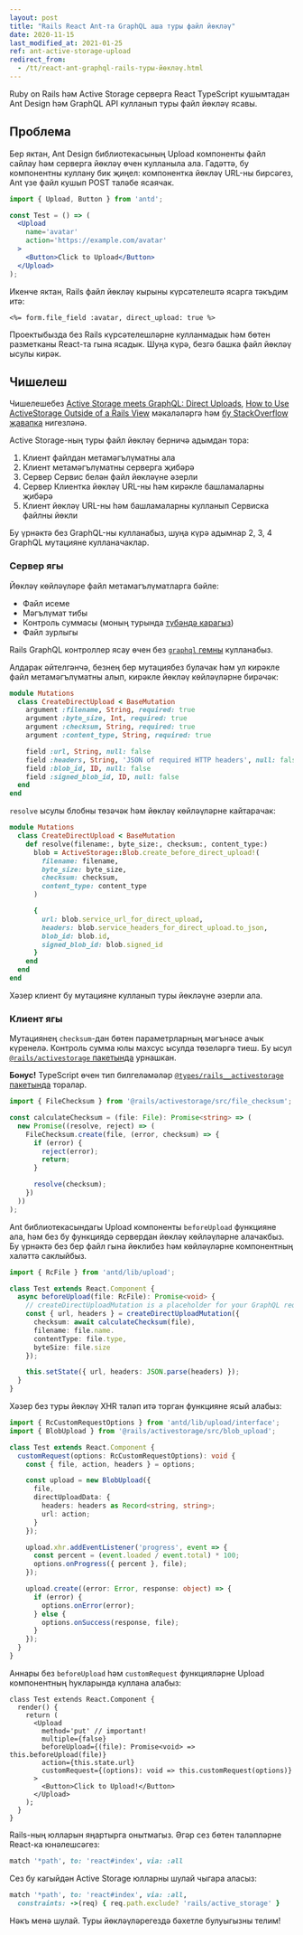 ```yaml
---
layout: post
title: "Rails React Ant-та GraphQL аша туры файл йөкләү"
date: 2020-11-15
last_modified_at: 2021-01-25
ref: ant-active-storage-upload
redirect_from:
  - /tt/react-ant-graphql-rails-туры-йөкләү.html
---
```

Ruby on Rails һәм Active Storage
серверга React TypeScript кушымтадан Ant Design һәм GraphQL API кулланып
туры файл йөкләү ясавы.

## Проблема
Бер яктан, Ant Design библиотекасының Upload компоненты файл сайлау һәм
серверга йөкләү өчен кулланыла ала. Гадәттә, бу компонентны куллану бик
җиңел: компонентка йөкләү URL-ны бирсәгез, Ant үзе файл кушып POST таләбе ясаячак.

```jsx
import { Upload, Button } from 'antd';

const Test = () => (
  <Upload
    name='avatar'
    action='https://example.com/avatar'
  >
    <Button>Click to Upload</Button>
  </Upload>
);
```

Икенче яктан, Rails файл йөкләү кырыны күрсәтелештә ясарга тәкъдим итә:
```erb
<%= form.file_field :avatar, direct_upload: true %>
```

Проектыбызда без Rails күрсәтелешләрне кулланмадык һәм бөтен разметканы React-та
гына ясадык. Шуңа күрә, безгә башка файл йөкләү ысулы кирәк.

## Чишелеш
Чишелешебез 
[Active Storage meets GraphQL: Direct Uploads](https://evilmartians.com/chronicles/active-storage-meets-graphql-direct-uploads),
[How to Use ActiveStorage Outside of a Rails View](https://cameronbothner.com/activestorage-beyond-rails-views/)
мәкаләләргә һәм [бу StackOverflow җавапка](https://cameronbothner.com/activestorage-beyond-rails-views/)
нигезләнә.

Active Storage-ның туры файл йөкләү берничә адымдан тора:
1. Клиент файлдан метамәгълүматны ала
2. Клиент метамәгълүматны серверга җибәрә
3. Сервер Сервис белән файл йөкләүне әзерли
4. Сервер Клиентка йөкләү URL-ны һәм кирәкле башламаларны җибәрә
5. Клиент йөкләү URL-ны һәм башламаларны кулланып Сервиска файлны йөкли

Бу үрнәктә без GraphQL-ны кулланабыз, шуңа күрә адымнар 2, 3, 4 GraphQL мутацияне
кулланачаклар.

### Сервер ягы
Йөкләү көйләүләре файл метамагълүматларга бәйле:
* Файл исеме
* Мәгълүмат тибы
* Контроль суммасы (моның турында [түбәндә карагыз](#клиент-ягы))
* Файл зурлыгы

Rails GraphQL контроллер ясау өчен без [`graphql` гемны](https://graphql-ruby.org)
кулланабыз.

Алдарак әйтелгәнчә, безнең бер мутациябез булачак һәм ул кирәкле файл метамәгълүматны алып,
кирәкле йөкләү көйләүләрне бирәчәк:
```ruby
module Mutations
  class CreateDirectUpload < BaseMutation
    argument :filename, String, required: true
    argument :byte_size, Int, required: true
    argument :checksum, String, required: true
    argument :content_type, String, required: true

    field :url, String, null: false
    field :headers, String, 'JSON of required HTTP headers', null: false
    field :blob_id, ID, null: false
    field :signed_blob_id, ID, null: false
  end
end
```

`resolve` ысулы блобны төзәчәк һәм йөкләү көйләүләрне кайтарачак:
```ruby
module Mutations
  class CreateDirectUpload < BaseMutation
    def resolve(filename:, byte_size:, checksum:, content_type:)
      blob = ActiveStorage::Blob.create_before_direct_upload!(
        filename: filename,
        byte_size: byte_size,
        checksum: checksum,
        content_type: content_type
      )

      {
        url: blob.service_url_for_direct_upload,
        headers: blob.service_headers_for_direct_upload.to_json,
        blob_id: blob.id,
        signed_blob_id: blob.signed_id
      }
    end
  end
end
```

Хәзер клиент бу мутацияне кулланып туры йөкләүне әзерли ала.

### Клиент ягы
Мутациянең `checksum`-дан бөтен параметрларның мәгънәсе ачык күренелә.
Контроль сумма юлы махсус ысулда төзеләргә тиеш. Бу ысул [`@rails/activestorage`
пакетында](https://www.npmjs.com/package/@rails/activestorage) урнашкан.

**Бонус!** TypeScript өчен тип билгеләмәләр
[`@types/rails__activestorage` пакетында](https://www.npmjs.com/package/@types/rails__activestorage)
торалар.

```ts
import { FileChecksum } from '@rails/activestorage/src/file_checksum';

const calculateChecksum = (file: File): Promise<string> => (
  new Promise((resolve, reject) => (
    FileChecksum.create(file, (error, checksum) => {
      if (error) {
        reject(error);
        return;
      }

      resolve(checksum);
    })
  ))
);
```

Ant библиотекасындагы Upload компоненты `beforeUpload` функцияне ала, һәм без
бу функциядә сервердан йөкләү көйләүләрне алачакбыз. Бу үрнәктә без бер файл гына
йөклибез һәм көйләүләрне компонентның халәттә саклыйбыз.
```ts
import { RcFile } from 'antd/lib/upload';

class Test extends React.Component {
  async beforeUpload(file: RcFile): Promise<void> {
    // createDirectUploadMutation is a placeholder for your GraphQL request method
    const { url, headers } = createDirectUploadMutation({
      checksum: await calculateChecksum(file),
      filename: file.name.
      contentType: file.type,
      byteSize: file.size
    });

    this.setState({ url, headers: JSON.parse(headers) });
  }
}
```

Хәзер без туры йөкләү XHR таләп итә торган функцияне ясый алабыз:
```ts
import { RcCustomRequestOptions } from 'antd/lib/upload/interface';
import { BlobUpload } from '@rails/activestorage/src/blob_upload';

class Test extends React.Component {
  customRequest(options: RcCustomRequestOptions): void {
    const { file, action, headers } = options;

    const upload = new BlobUpload({
      file,
      directUploadData: {
        headers: headers as Record<string, string>;
        url: action;
      }
    });

    upload.xhr.addEventListener('progress', event => {
      const percent = (event.loaded / event.total) * 100;
      options.onProgress({ percent }, file);
    });

    upload.create((error: Error, response: object) => {
      if (error) {
        options.onError(error);
      } else {
        options.onSuccess(response, file);
      }
    });
  }
}
```

Аннары без `beforeUpload` һәм `customRequest` функцияләрне Upload компонентның
һукларында куллана алабыз:
```tsx
class Test extends React.Component {
  render() {
    return (
      <Upload
        method='put' // important!
        multiple={false}
        beforeUpload={(file): Promise<void> => this.beforeUpload(file)}
        action={this.state.url}
        customRequest={(options): void => this.customRequest(options)}
      >
        <Button>Click to Upload!</Button>
      </Upload>
    );
  }
}
```

Rails-ның юлларын яңартырга онытмагыз. Әгәр сез бөтен таләпләрне
React-ка юнәлешсәгез:
```ruby
match '*path', to: 'react#index', via: :all
```

Сез бу кагыйдән Active Storage юлларны шулай чыгара аласыз:
```ruby
match '*path', to: 'react#index', via: :all,
  constraints: ->(req) { req.path.exclude? 'rails/active_storage' }
```

Нәкъ менә шулай. Туры йөкләүләрегездә бәхетле булуыгызны телим!
